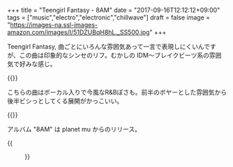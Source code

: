 +++
title = "Teengirl Fantasy - 8AM"
date = "2017-09-16T12:12:12+09:00"
tags = ["music","electro","electronic","chillwave"]
draft = false
image = "https://images-na.ssl-images-amazon.com/images/I/51DZUBqH8hL._SS500.jpg"
+++

Teengirl Fantasy, 曲ごとにいろんな雰囲気あって一言で表現しにくいんですが、この曲は印象的なシンセのリフ。むかしの IDM〜ブレイクビーツ系の雰囲気で好みな感じ。

{{<youtube src="IpEgB0I3o0A" title="Teengirl Fantasy - Star-rise">}}

こちらの曲はボーカル入りで今風なR&Bぽさも。前半のボヤーとした雰囲気から後半ビシっとしてくる展開がかっこいい。

{{<youtube src="bHBDW4USvb8" title="Teengirl Fantasy ft. Khalif Jones - Seeds">}}

アルバム "8AM" は planet mu からのリリース。

{{<figure src="https://images-na.ssl-images-amazon.com/images/I/51DZUBqH8hL._SS500.jpg">}}
